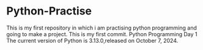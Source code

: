 # Python-Practise
This is my first repository in which i am practising python programming and going to make a project.
This is my first commit.
 Python Programming
 Day 1
The current version of Python is 3.13.0,released on October 7, 2024.
